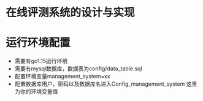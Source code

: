 # 在线评测系统的设计与实现

# 运行环境配置
* 需要有go1.15运行环境
* 需要有mysql数据库，数据表为config/data_table.sql
* 配置环境变量management_system=xx
* 配置数据库用户，密码以及数据库名进入Config_management_system 这里为你的环境变量值